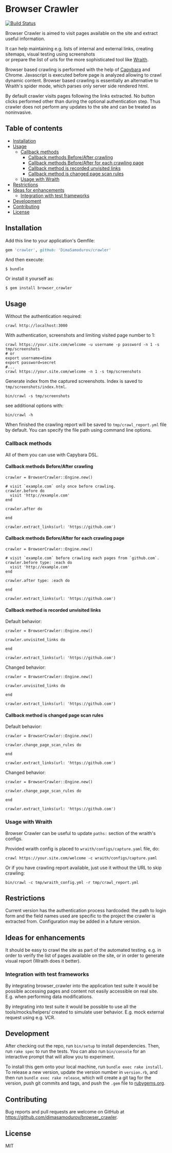 # Browser Crawler

[![Build Status](https://travis-ci.org/DimaSamodurov/browser_crawler.svg?branch=master)](https://travis-ci.org/DimaSamodurov/browser_crawler)

Browser Crawler is aimed to visit pages available on the site and extract useful information.

It can help maintaining e.g. lists of internal and external links,
creating sitemaps, visual testing using screenshots  
or prepare the list of urls for the more sophisticated tool like [Wraith](https://github.com/BBC-News/wraith). 

Browser based crawling is performed with the help of [Capybara](https://github.com/teamcapybara/capybara) and Chrome.
Javascript is executed before page is analyzed allowing to crawl dynamic content.
Browser based crawling is essentially an alternative to Wraith's spider mode, 
which parses only server side rendered html. 

By default crawler visits pages following the links extracted.
No button clicks performed other than during the optional authentication step.
Thus crawler does not perform any updates to the site and can be treated as noninvasive.

## Table of contents
- [Installation](#installation)
- [Usage](#usage)
    - [Callback methods](#callback-methods)
        - [Callback methods Before/After crawling](#callback-methods-before-or-after-crawling)
        - [Callback methods Before/After for each crawling page](#callback-methods-before-or-after-for-each-page)
        - [Callback method is recorded unvisited links](#callback-method-unvisited-links)
        - [Callback method is changed page scan rules](#callback-method-page-scan-rules)
    - [Usage with Wraith](#usage-with-wraith)
- [Restrictions](#restrictions)
- [Ideas for enhancements](#ideas-for-enchancements)
   - [Integration with test frameworks](#integration-with-test-frameworks)
- [Development](#development)
- [Contributing](#contributing)
- [License](#license)

## <a name="installation"></a> Installation

Add this line to your application's Gemfile:

```ruby
gem 'crawler', github: 'DimaSamodurov/crawler'
```

And then execute:

    $ bundle

Or install it yourself as:

    $ gem install browser_crawler

## <a name="usage"></a> Usage

Without the authentication required:
```
crawl http://localhost:3000
```

With authentication, screenshots and limiting visited page number to 1:
```
crawl https://your.site.com/welcome -u username -p password -n 1 -s tmp/screenshots
# or
export username=dima
export password=secret
#... 
crawl https://your.site.com/welcome -n 1 -s tmp/screenshots
```

Generate index from the captured screenshots. Index is saved to `tmp/screenshots/index.html`.
```
bin/crawl -s tmp/screenshots
```

see additional options with:

```
bin/crawl -h
```

When finished the crawling report will be saved to `tmp/crawl_report.yml` file by default.
You can specify the file path using command line options.

### <a name="callback-methods"></a> Callback methods

All of them you can use with Capybara DSL.

#### <a name="callback-methods-before-or-after-crawling"></a> Callback methods Before/After crawling
```
crawler = BrowserCrawler::Engine.new()

# visit `example.com` only once before crawling.
crawler.before do
  visit 'http://example.com'    
end

crawler.after do
     
end 

crawler.extract_links(url: 'https://github.com')
```

#### <a name="callback-methods-before-or-after-for-each-page"></a> Callback methods Before/After for each crawling page
```
crawler = BrowserCrawler::Engine.new()

# visit `example.com` before crawling each pages from `github.com`.
crawler.before type: :each do
  visit 'http://example.com'    
end

crawler.after type: :each do
     
end 

crawler.extract_links(url: 'https://github.com')
```

#### <a name="callback-method-unvisited-links"></a> Callback method is recorded unvisited links
Default behavior:
```
crawler = BrowserCrawler::Engine.new()

crawler.unvisited_links do
     
end

crawler.extract_links(url: 'https://github.com')
```

Changed behavior:
```
crawler = BrowserCrawler::Engine.new()

crawler.unvisited_links do
     
end

crawler.extract_links(url: 'https://github.com')
```

#### <a name="callback-method-page-scan-rules"></a> Callback method is changed page scan rules
Default behavior:
```
crawler = BrowserCrawler::Engine.new()

crawler.change_page_scan_rules do
     
end

crawler.extract_links(url: 'https://github.com')
```

Changed behavior:
```
crawler = BrowserCrawler::Engine.new()

crawler.change_page_scan_rules do
     
end

crawler.extract_links(url: 'https://github.com')
```

### <a name="usage-with-wraith"></a> Usage with Wraith

Browser Crawler can be useful to update `paths:`  section of the wraith's configs.

Provided wraith config is placed to `wraith/configs/capture.yaml` file, do:
```
crawl https://your.site.com/welcome -c wraith/configs/capture.yaml 
```

Or if you have crawling report available, just use it without the URL to skip crawling:
``` 
bin/crawl -c tmp/wraith_config.yml -r tmp/crawl_report.yml
```

## <a name="restrictions"></a> Restrictions

Current version has the authentication process hardcoded: 
the path to login form and the field names used are specific to the project 
the crawler is extracted from.
Configuration may be added in a future version.

## <a name="ideas-for-enchancements"></a> Ideas for enhancements
It should be easy to crawl the site as part of the automated testing.
e.g. in order to verify the list of pages available on the site,
or in order to generate visual report (Wraith does it better).

### <a name="integration-with-test-frameworks"></a> Integration with test frameworks

By integrating browser_crawler into the application test suite 
it would be possible accessing pages and content not easily accessible on real site.
E.g. when performing data modifications.

By integrating into test suite it
would be possible to use all the tools/mocks/helpers/ created to simulate user behavior.
E.g. mock external request using e.g. VCR.


## <a name="development"></a> Development

After checking out the repo, run `bin/setup` to install dependencies. Then, run `rake spec` to run the tests. You can also run `bin/console` for an interactive prompt that will allow you to experiment.

To install this gem onto your local machine, run `bundle exec rake install`. To release a new version, update the version number in `version.rb`, and then run `bundle exec rake release`, which will create a git tag for the version, push git commits and tags, and push the `.gem` file to [rubygems.org](https://rubygems.org).

## <a name="contributing"></a> Contributing

Bug reports and pull requests are welcome on GitHub at https://github.com/dimasamodurov/browser_crawler.

## <a name="license"></a> License 

MIT
